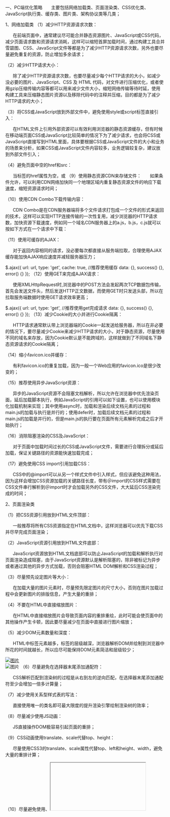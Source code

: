 一、PC端优化策略
      主要包括网络加载类、页面渲染类、CSS优化类、JavaScript执行类、缓存类、图片类、架构协议类等几类；

1、网络加载类
（1）减少HTTP资源请求次数：

      在前端页面中，通常建议尽可能合并静态资源图片、JavaScript或CSS代码，减少页面请求数和资源请求消耗，这样可以缩短首屏加载时间，通过构建工具合并雪碧图、CSS、JavaScript文件等都是为了减少HTTP资源请求次数，另外也要尽量避免重复的资源，防止增加多余请求；

（2）减少HTTP请求大小：

      除了减少HTTP资源请求次数，也要尽量减少每个HTTP请求的大小，如减少没必要的图片、JavaScript、CSS 及 HTML 代码，对文件进行压缩优化，或者使用gzip压缩传输内容等都可以用来减少文件大小，缩短网络传输等待时延，使用构建工具来压缩静态图片资源以及移除代码中的注释并压缩，目的都是为了减少HTTP请求的大小；

（3）将CSS或JavaScript放到外部文件中，避免使用style或script标签直接引入：

      在HTML文件上引用外部资源可以有效利用浏览器的静态资源缓存，但有时候在移动端页面CSS或JavaScript比较简单的情况下为了减少请求，也会将CSS或JavaScript直接写到HTML里面，具体要根据CSS或JavaScript文件的大小和业务的场景来分析，如果CSS或JavaScript文件内容较多，业务逻辑较复杂，建议放到外部文件引入；

<link rel="stylesheet" href="/css/master.css">
<script type="text/javascript" src="//cdn.domain.com/path/main.js"></script>
（4）避免页面中空的href和src：

      当<link>标签的href属性为空，或<script>、<img>、<iframe>标签的src属性为空时，浏览器在渲染过程中仍会将href属性或者src属性中的空内容进行加载，直至加载失败，这样就阻塞了页面中其他资源的下载进程，而且最终加载到的内容是无效的，因此要尽量避免；

  <!--不推荐-->
  <img src="" alt="photo" >
  <a href="">点击链接</a>
（5）为HTML指定Cache-Control或Expires：

      为HTML内容设置Cache-Control 或 Expires可以将HTML内容缓存起来，避免频繁向服务器端发送请求，在页面中的Cache-Control 或 Expires头部有效时，浏览器将直接从缓存中读取内容，不再向服务器端发送请求；

  <meta http-equiv="Cache-Control" content="max-age=7200">
  <meta http-equiv="Expires" content="Mon,20Jul201623:00:00GMT">
（6）合理设置Etag和Last-Modified：

      合理设置Etag 和 Last-Modified使用浏览器缓存，对于未修改的文件，静态资源服务器会向浏览器端返回304，让浏览器从缓存中读取文件，减少Web资源下载的带宽消耗并降低服务器负载；

<meta http-equiv="last-modified" content="Sun,05 Nov 2017 13:45:57 GMT">
（7）减少页面重定向：

      页面每次重定向都会延长页面内容返回的等待延时，一次重定向大约需要200毫秒不等的时间开销（无缓存），为了保证用户尽快看到页面内容，要尽量避免页面重定向；

（8）使用静态资源分域存放来增加下载并行数：

      浏览器在同一时刻向同一域名请求文件的并行下载数是有限的，因此可以利用多个域名的主机来存放不同的静态资源，增大页面加载时资源的并行下载数，缩短页面资源加载的时间，通常根据多个域名来分别存储JavaScript、CSS和图片文件；

<link rel="stylesheet" href="//cdn1.domain.com/path/main.css" >
<script src="//cdn2.domain.com/path/main.js"></script>
（9）使用静态资源CDN来存储文件：
      如果条件允许，可以利用CDN网络加快同一个地理区域内重复静态资源文件的响应下载速度，缩短资源请求时间；

（10）使用CDN Combo下载传输内容：

      CDN Combo是在CDN服务器端将多个文件请求打包成一个文件的形式来返回的技术，这样可以实现HTTP连接传输的一次性复用，减少浏览器的HTTP请求数，加快资源下载速度，例如同一个域名CDN服务器上的a.js，b.js，c.js就可以按如下方式在一个请求中下载：

<script src="//cdn.domain.com/path/a.js,b.js,c.js"></script>
（11）使用可缓存的AJAX：

      对于返回内容相同的请求，没必要每次都直接从服务端拉取，合理使用AJAX缓存能加快AJAX响应速度并减轻服务器压力；

$.ajax({
     url: url,
     type: 'get',
     cache: true, //推荐使用缓存
     data: {},
     success() {},
     error() {}
    });
（12）使用GET来完成AJAX请求：

      使用XMLHttpRequest时,浏览器中的POST方法会发起两次TCP数据包传输，首先会发送文件头，然后发送HTTP正文数据，而使用GET时只发送头部，所以在拉取服务端数据时使用GET请求效率更高；

$.ajax({
  url: url,
  type: 'get', //推荐使用get完成请求
  data: {},
  success() {},
  error() {}
});
（13）减少Cookie的大小并进行Cookie隔离：

      HTTP请求通常默认带上浏览器端的Cookie一起发送给服务器，所以在非必要的情况下，要尽量减少Cookie来减少HTTP请求的大小，对于静态资源，尽量使用不同的域名来存放，因为Cookie默认是不能跨域的，这样就做到了不同域名下静态资源请求的Cookie隔离；

（14）缩小favicon.ico并缓存：

      有利favicon.ico的重复加载，因为一般一个Web应用的favicon.ico是很少改变的；

（15）推荐使用异步JavaScript资源：

      异步的JavaScript资源不会阻塞文档解析，所以允许在浏览器中优先渲染页面，延后加载脚本执行，例如JavaScript的引用可以如下设置，也可以使用模块化加载机制来实现；其中使用async时，加载和渲染后续文档元素的过程和main.js的加载与执行是并行的；使用defer时，加载后续文档元素的过程和main.js的加载是并行的，但是main.js的执行要在页面所有元素解析完成之后才开始执行；

<script src="main.js" defer></script>
<script src="main.js" async></script>
（16）消除阻塞渲染的CSS及JavaScript：

      对于页面中加载时间过长的CSS或JavaScript文件，需要进行合理拆分或延后加载，保证关键路径的资源能快速加载完成；

（17）避免使用CSS import引用加载CSS：

      CSS中的@import可以从另一个样式文件中引入样式，但应该避免这种用法，因为这样会增加CSS资源加载的关键路径长度，带有＠import的CSS样式需要在CSS文件串行解析到＠import时才会加载另外的CSS文件，大大延后CSS渲染完成的时间；

<!--不推荐-->
<style>
@import "path/main.css";
</style>

<!--推荐-->
<link rel="stylesheet" href="//cdn1.domain.com/path/main.css" >
2、页面渲染类

（1）把CSS资源引用放到HTML文件顶部：

      一般推荐将所有CSS资源指定在HTML文档<head>中，这样浏览器可以优先下载CSS并尽早完成页面渲染；

（2）JavaScript资源引用放到HTML文件底部：

      JavaScript资源放到HTML文档底部可以防止JavaScript的加载和解析执行对页面渲染造成阻塞，由于JavaScript资源默认是解析阻塞的，除非被标记为异步或者通过其他的异步方式加载，否则会阻塞HTML DOM解析和CSS渲染过程；

（3）尽量预先设定图片等大小：

      在加载大量的图片元素时，尽量预先限定图片的尺寸大小，否则在图片加载过程中会更新图片的排版信息，产生大量的重排；

（4）不要在HTML中直接缩放图片：

      在HTML中直接缩放图片会导致页面内容的重排重绘，此时可能会使页面中的其他操作产生卡顿，因此要尽量减少在页面中直接进行图片缩放；

（5）减少DOM元素数量和深度：

      HTML中标签元素越多，标签的层级越深，浏览器解析DOM并绘制到浏览器中所花的时间就越长，所以应尽可能保持DOM元素简洁和层级较少；

<!--不推荐-->

<div>
  <span>
      <a href="javascript:void(0);">
          <img src="./path/photo.jpg" alt="图片">
      </a>
   </span>
</div>

<!--推荐-->
<img src="./path/photo.jpg" alt="图片" >
（6）尽量避免在选择器末尾添加通配符：

      CSS解析匹配到渲染树的过程是从右到左的逆向匹配，在选择器末尾添加通配符至少会增加一倍多计算量；

（7）减少使用关系型样式表的写法：

      直接使用唯一的类名即可最大限度的提升渲染引擎绘制渲染树的效率；

（8）尽量减少使用JS动画：

      JS直接操作DOM极容易引起页面的重排；

（9）CSS动画使用translate、scale代替top、height：

      尽量使用CSS3的translate、scale属性代替top、left和height、width，避免大量的重排计算；

（10）尽量避免使用<table>、<iframe>：

      <table>内容的渲染是将table的DOM渲染树全部生成完并一次性绘制到页面上的，所以在长表格渲染时很耗性能，应该尽量避免使用它，可以考虑使用列表元素<ul>代替；尽量使用异步的方式动态添加iframe，因为iframe内资源的下载进程会阻塞父页面静态资源的下载与CSS及HTML DOM的解析；

（11）避免运行耗时的JavaScript：

      长时间运行的JavaScript会阻塞浏览器构建DOM树、DOM渲染树、渲染页面，所以任何与页面初次渲染无关的逻辑功能都应该延迟加载执行，这和JavaScript资源的异步加载思路是一致的；

（12）避免使用CSS表达式或CSS滤镜：

      CSS表达式或CSS滤镜的解析渲染速度是比较慢的，在有其他解决方案的情况下应该尽量避免使用；

//不推荐
.opacity{
    filter : progid : DXImageTransform.Microsoft.Alpha( opacity = 50 );
}
二、移动端优化策略
1、网络加载类
（1）首屏数据请求提前，避免JavaScript文件加载后才请求数据：

      为了进一步提升页面加载速度，可以考虑将页面的数据请求尽可能提前，避免在JavaScript加载完成后才去请求数据，通常数据请求是页面内容渲染中关键路径最长的部分，而且不能并行，所以如果能将数据请求提前，可以极大程度缩短页面内容的渲染完成时间；

（2）首屏加载和按需加载，非首屏内容滚屏加载，保证首屏内容最小化：

      由于移动端网络速度相对较慢，网络资源有限，因此为了尽快完成页面内容的加载，需要保证首屏加载资源最小化，非首屏内容使用滚动的方式异步加载，一般推荐移动端页面首屏数据展示延时最长不超过3秒，目前中国联通3G的网络速度为338KB/s (2.71Mb/s)，所以推荐首屏所有资源大小不超过1014KB，即大约不超过1MB；

（3）模块化资源并行下载：

      在移动端资源加载中，尽量保证JavaScript资源并行加载，主要指的是模块化JavaScript资源的异步加载，例如AMD的异步模块，使用并行的加载方式能够缩短多个文件资源的加载时间；

（4）inline首屏必备的CSS和JavaScript：

      通常为了在HTML加载完成时能使浏览器中有基本的样式，需要将页面渲染时必备的CSS和JavaScript通过<script>或<style>内联到页面中，避免页面HTML载入完成到页面内容展示这段过程中页面出现空白；

<!DOCTYPE html>

<head>
  <meta charset="UTF-8">
  <title>样例</title>
  <meta>
  <style>
    /*必备的首屏CSS*/
    html,
    body {
      margin: 0;
      padding: 0;
      background-color: #ccc;
    }
  </style>
</head>

<body>
</body>

</html>
（5）meta dns prefetch设置DNS预解析：

      设置文件资源的DNS预解析，让浏览器提前解析获取静态资源的主机IP，避免等到请求时才发起DNS解析请求，通常在移动端HTML中可以采用如下方式完成：

<!--cdn域名预解析-->
<meta http-equiv="x-dns-prefetch-control" content="on" >
<link rel="dns-prefetch" href="//cdn.domain.com" >
（6）资源预加载：

      对于移动端首屏加载后可能会被使用的资源，需要在首屏完成加载后尽快进行加载，保证在用户需要浏览时已经加载完成，这时候如果再去异步请求就显得很慢；

（7）合理利用MTU策略：

      通常情况下，我们认为TCP网络传输的最大传输单元（Maximum Transmission Unit，MTU）为 1500B，即一个 RTT（Round-Trip Time，网络请求往返时间）内可以传输的数据量最大为1500字节，因此在前后端分离的开发模式中，尽量保证页面的HTML内容在1KB以内，这样整个HTML的内容请求就可以在一个RTT内请求完成，最大限度地提高HTML载入速度；

2、缓存类
（1）合理利用浏览器缓存：

      除了上面所说的Cache-Control、Expires、Etag 和 Last-Modified来设置HTTP缓存外，在移动端还可以使用localStorage等来保存AJAX返回的数据，或者使用localStorage保存CSS或JavaScript静态资源内容，实现移动端的离线应用，尽可能减少网络请求，保证静态资源内容的快速加载；

（2）静态资源离线方案：

      对于移动端或Hybrid应用，可以设置离线文件或离线包机制让静态资源请求从本地读取，加快资源载入速度，并实现离线更新；

（3）尝试使用AMP HTML

      AMP HTML可以作为优化前端页面性能的一个解决方案，使用AMP Component中的元素来代替原始的页面元素进行直接渲染；

<!--不推荐-->
<video width="400" height="300" src="//www.domain.com/videos/myvideo.mp4"
poster="path/poster.jpg">
<div fallback>
    <p>Your browser doesn’t support HTML5 video</p>
</div>
<source type="video/mp4" src="foo.mp4">
<source type="video/webm" src="foo.webm">
</video>

<!--推荐-->
<amp-video width="400" height="300" src="//www.domain.com/videos/myvideo.mp4" poster="path/poster.jpg">
<div fallback>
   <p>Your browser doesn’t support HTML5 video</p>
</div>
<source type="video/mp4" src="foo.mp4">
<source type="video/webm" src="foo.webm">
</amp-video>
（4）尝试使用PWA模式：

      PWA（Progressive Web Apps）是 Google 提出的用前沿的 Web 技术为网页提供 App 般使用体验的一系列方案；

3、图片类
（1）图片压缩处理：

      在移动端，通常要保证页面中一切用到的图片都是经过压缩优化处理的，而不是以原图的形式直接使用的，因为那样很消耗流量，而且加载时间更长；

（2）使用较小的图片，合理使用base64内嵌图片：

      在页面使用的背景图片不多且较小的情况下，可以将图片转化成base64编码嵌入到HTML页面或CSS文件中，这样可以减少页面的HTTP请求数，需要注意的是，要保证图片较小，一般图片大小超过2KB就不推荐使用base64嵌入显示了；

.class-name{
    background-image : url('data:image/png;base64,iVBORw0KGgoAAAANSUhEUgAAAAoAAAALCAMAAABxsOwqAAAAYFBMVEWnxwusyQukxQudwQyZvgyhxAyfwgyxzAsUHQGOuA0aJAERGAFIXwSTugyEqgtqhghQZgUwQQIpOQKbuguVtQuKrAuCowp2kQlheghTbQZHWQU7SwVAVgQ6TgQlLwMeKwFOemyQAAAAVElEQVQI1y3JVRaAIAAF0UconXbvf5ei8HfPDIQQhBAAFE10iKig3SLRNN4SP/p+N08VC0YnfIlNWtqIkhg/TPYbCvhqdHAWRXPZSp3g3CWZvVLXC6OJA3ukv0AaAAAAAElFTkSuQmCC');
}
（3）使用更高压缩比格式的图片：

      使用具有较高压缩比格式的图片，如webp（需要设计降级兼容方案）等，在同等图片画质的情况下，高压缩比格式的图片体积更小，能够更快完成文件传输，节省网络流量；

<img src="//cdn.domain.com/path/photo.webp" alt="webp格式图片" >
（4）图片懒加载：

      为了保证页面内容的最小化，加速页面的渲染，尽可能节省移动端网络流量，页面中的图片资源推荐使用懒加载实现，在页面滚动时动态载入图片；

<img data-src="//cdn.domain.com/path/photo.jpg" alt="懒加载图片" >
（5）使用MediaQuery 或 srcset根据不同屏幕加载不同大小图片：

      针对不同的移动端屏幕尺寸和分辨率，输出不同大小的图片或背景图能保证在用户体验不降低的前提下节省网络流量，加快部分机型的图片加载速度，这在移动端非常值得推荐；

（6）使用iconfont代替图片图标：

      在页面中尽可能使用iconfont来代替图片图标，这样做的好处有：使用iconfont体积较小，而且是矢量图，因此缩放时不会失真；可以方便地修改图片大小尺寸和呈现颜色；但是需要注意的是，iconfont引用不同webfont格式时的兼容性写法，根据经验推荐尽量按照以下顺序书写，否则不容易兼容到所有的浏览器上；

@font-face{
   font-family:iconfont;
   src:url("./iconfont.eot");
   src:url("./iconfont.eot?#iefix") format("eot"),
   url("./iconfont.woff") format("woff"),
   url("./iconfont.ttf") format("truetype");
}

（7）定义图片大小限制：

      加载的单张图片一般建议不超过30KB，避免大图片加载时间长而阻塞页面其他资源的下载，因此推荐10KB以内，如果用户上传的图片过大，建议设置告警系统，帮助我们观察了解整个网站的图片流量情况，做出进一步的改善；

（8）强缓存策略：

      对于一些永远不会变的图片可以使用强缓存的方式缓存在用户的浏览器上；

4、脚本类
（1）尽量使用id：

      选择器选择页面DOM元素时尽量使用id选择器，因为id选择器速度最快；

（2）合理缓存DOM对象：

      对于需要重复使用的DOM对象，要优先设置缓存变量，避免每次使用时都要从整个DOM树中重新查找；

//不推荐
$('#mod.active').remove('active');
$('#mod.not-active').addClass('active');

//推荐
let $mod=$('#mod');
$mod.find('.active').remove('active');
$mod.find('.not-active').addClass('active');
（3）页面元素尽量使用事件代理，避免直接事件绑定：

      使用事件代理可以避免对每个元素都进行绑定，并且可以避免出现内存泄露及需要动态添加元素的事件绑定问题，所以尽量不要直接使用事件绑定；

//不推荐
$('.btn').on('click',function(e){
   console.log(this);
});

//推荐
$('body').on('click','.btn',function(e){
   console.log(this);
});
（4）使用touchstart代替click：

      由于移动端屏幕的设计，touchstart事件和click事件触发时间之间存在300毫秒的延时，所以在页面中没有实现touchmove滚动处理的情况下，可以使用touchstart事件来代替元素的click事件，加快页面点击的响应速度，提高用户体验，但同时我们也要注意页面重叠元素touch动作的点击穿透问题；

//不推荐
$('body').on('click','.btn',function(e){
    console.log(this);
});

//推荐
$('body').on('touchstart','.btn',function(e){
    console.log(this);
});
（5）避免touchmove、scroll连续事件处理：

      需要对touchmove、scroll这类可能连续触发回调的事件设置事件节流，例如设置每隔16ms（60帧的帧间隔为16.7ms，因此可以合理地设置为16ms）才进行一次事件处理，避免频繁的事件调用导致移动端页面卡顿；

//不推荐
$('.scroller').on('touchmove','.btn',function(e){
  console.log(this);
});

//推荐
$('.scroller').on('touchmove','.btn',function(e){
  let self=this;
  setTimeout(function(){
    console.log(self);
  },16);
});

（6）避免使用eval、with，使用join代替连接符+，推荐使用ECMAScript6的字符串模板，这些都是一些基础的安全脚本编写问题，尽可能使用较高效率的特性来完成这些操作，避免不规范或不安全的写法；

（7）尽量使用ECMAScript6+的特性来编程：

      ECMAScript6+一定程序上更加安全高效，而且部分特性执行速度更快，也是未来规范的需要，所以推荐使用ECMAScript6+的新特性来完成后面的开发；

5、渲染类
（1）使用Viewport固定屏幕渲染，可以加速页面渲染内容：

      一般认为，在移动端设置Viewport可以加速页面的渲染，同时可以避免缩放导致页面重排重绘；

（2）避免各种形式重排重绘：

      页面的重排重绘很耗性能，所以一定要尽可能减少页面的重排重绘，例如页面图片大小变化，元素位置变化等这些情况都会导致重排重绘；

（3）使用CSS3动画，开启GPU加速：

      使用CSS3动画时可以设置transform:translateZ(0) 来开启移动设备浏览器的GPU图形处理加速，让动画过程更加流畅，但需要注意的是，在Native WebView 下 GPU 加速有几率产生 App Crash；

-webkit-transform:translateZ(0);
-ms-transform:translateZ(0);
-o-transform:translateZ(0);
transform:translateZ(0);
（4）合理使用Canvas 和 requestAnimationFrame：

      选择Canvas 或requestAnimationFrame等更高效的动画实现方式，尽量避免使用setTimeout、setInterval等方式来直接处理连续动画；

（5）SVG 代替图片：

      部分情况下可以考虑使用SVG 代替图片实现动画，因为使用SVG格式内容更小，而且SVG DOM结构方便调整；

（6）不滥用float：

      在DOM渲染树生成后的布局渲染阶段，使用float的元素布局计算比较耗性能，所以尽量减少float的使用，推荐使用固定布局或flex-box弹性布局的方式来实现页面元素布局；

（7）不滥用web字体或过多font-size声明：

      过多的font-size声明会增加字体的大小计算，而且也没有必要；

（8）做好脚本容错：

      脚本容错可以避免非正常环境的执行错误影响页面的加载和不相关功能的使用；

6、架构协议类
（1）尝试使用 SPDY 和 HTTP2：

      在条件允许的情况下可以考虑使用 SPDY 协议来进行文件资源传输，利用连接复用加快传输过程，缩短资源加载时间，HTTP2 在未来也是可以考虑尝试的；

（2）使用后端数据渲染：

      使用后端数据渲染的方式可以加快页面内容的渲染展示，避免空白页面的出现，同时可以解决移动端页面 SEO 的问题，如果条件允许，后端数据渲染是一个很不错的实践思路；

（3）使用 NativeView 代替 DOM 的性能劣势：

      可以尝试使用 NativeView 的 MNV＊ 开发模式来避免 HTML DOM 性能慢的问题，目前使用 MNV＊ 的开发模式已经可以将页面内容渲染体验做到接近客户端 Native 应用的体验了，但需要避免 js Framework 和 native Framework 的频繁交互；